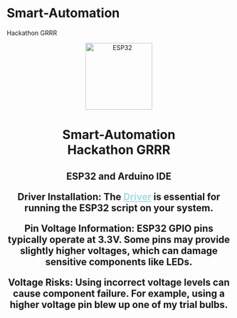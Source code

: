 # Smart-Automation
Hackathon GRRR
<div align="center">
  <img height="150" src="https://media1.tenor.com/m/dc5SWT9JRFUAAAAC/funny-penguin.gif"  alt="ESP32"/>
</div>

###
</div>

###

<h1 align="center">Smart-Automation<br>Hackathon GRRR</h1>

###

<h2 align="center">
ESP32 and Arduino IDE

Driver Installation: The <a href="https://github.com/RahZero0/Smart-Automation/blob/main/CP210x_Universal_Windows_Driver.zip" style="color: lightblue;">Driver</a> is essential for running the ESP32 script on your system.

Pin Voltage Information: ESP32 GPIO pins typically operate at 3.3V. Some pins may provide slightly higher voltages, which can damage sensitive components like LEDs.

Voltage Risks: Using incorrect voltage levels can cause component failure. For example, using a higher voltage pin blew up one of my trial bulbs.
</h2>

###
